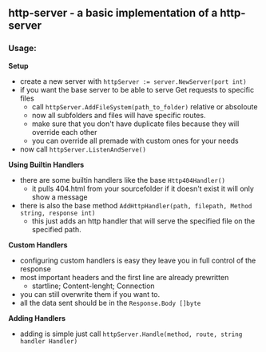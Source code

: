  http-server - a basic implementation of a http-server
-
### Usage:

**Setup**
  - create a new server with `httpServer := server.NewServer(port int)`
  - if you want the base server to be able to serve Get requests to specific files
    - call `httpServer.AddFileSystem(path_to_folder)` relative or absoloute
    - now all subfolders and files will have specific routes.
    - make sure that you don't have duplicate files because they will override each other
    - you can override all premade with custom ones for your needs
  - now call `httpServer.ListenAndServe()`


**Using Builtin Handlers**
  - there are some builtin handlers like the base `Http404Handler()` 
    - it pulls 404.html from your sourcefolder if it doesn't exist it will only show a message
  - there is also the base method `AddHttpHandler(path, filepath, Method string, response int)`
    - this just adds an http handler that will serve the specified file on the specified path.

**Custom Handlers**
  - configuring custom handlers is easy they leave you in full control of the response
  - most important headers and the first line are already prewritten
    - startline; Content-lenght; Connection
  - you can still overwrite them if you want to.
  - all the data sent should be in the `Response.Body []byte`


**Adding Handlers**
  - adding is simple just call `httpServer.Handle(method, route, string handler Handler)`
